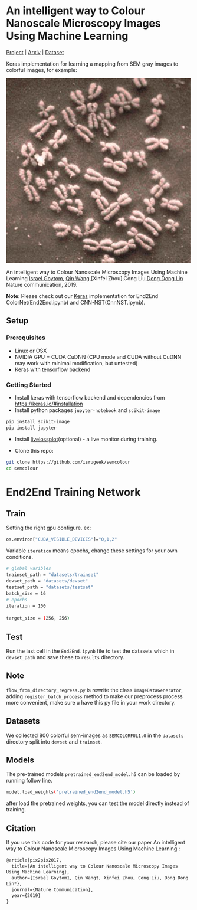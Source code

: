 
# An intelligent way to Colour Nanoscale Microscopy Images Using Machine Learning
[Project](https://github.com/isrugeek/semcolour) | [Arxiv](https://arxiv.org/abs/) | 
[Dataset](https://github.com/isrugeek/semcolour/datasets)

Keras implementation for learning a mapping from SEM gray images to colorful images, for example:

<img src="results_nst/AI-06.jpg" width="500px"/>

An intelligent way to Colour Nanoscale Microscopy Images Using Machine Learning
 [Israel Goytom](http://isrugeek.github.io), [Qin Wang](.),[Xinfei Zhou],Cong Liu,[Dong Dong Lin](www.dongdonglin.cn)
 Nature communication, 2019.


**Note**: Please check out our [Keras](https://github.com/isrugeek/semcolour) implementation for End2End ColorNet(End2End.ipynb) and CNN-NST(CnnNST.ipynb). 

## Setup

### Prerequisites
- Linux or OSX
- NVIDIA GPU + CUDA CuDNN (CPU mode and CUDA without CuDNN may work with minimal modification, but untested)
- Keras with tensorflow backend

### Getting Started
- Install keras with tensorflow backend and dependencies from https://keras.io/#installation
- Install python packages `jupyter-notebook` and `scikit-image`
```bash
pip install scikit-image
pip install jupyter
```
- Install [livelossplot](https://github.com/stared/livelossplot)(optional) - a live monitor during training. 

- Clone this repo:
```bash
git clone https://github.com/isrugeek/semcolour
cd semcolour
```
# End2End Training Network
## Train
Setting the right gpu configure.
ex:
```bash
os.environ["CUDA_VISIBLE_DEVICES"]="0,1,2"
```
Variable `iteration` means epochs, change these settings for your own conditions.
```bash
# global varibles
trainset_path = "datasets/trainset"
devset_path = "datasets/devset"
testset_path = "datasets/testset"
batch_size = 16
# epochs
iteration = 100

target_size = (256, 256)
```
## Test
Run the last cell in the `End2End.ipynb` file to test the datasets which in `devset_path` and save these to `results` directory. 

## Note
`flow_from_directory_regress.py` is rewrite the class `ImageDataGenerator`, adding `register_batch_process` method to make
our preprocess process more convenient, make sure u have this py file in your work directory.

## Datasets
We collected 800 colorful sem-images as `SEMCOLORFUL1.0` in the `datasets` directory split into `devset` and `trainset`.

## Models
The pre-trained models `pretrained_end2end_model.h5` can be loaded by running follow line.
```bash
model.load_weights('pretrained_end2end_model.h5')
```
after load the pretrained weights, you can test the model directly instead of training.

## Citation
If you use this code for your research, please cite our paper An intelligent way to Colour Nanoscale Microscopy Images Using Machine Learning <a href="https://arxiv.org/pdf/1611.07004v1.pdf">
</a>:

```
@article{pix2pix2017,
  title={An intelligent way to Colour Nanoscale Microscopy Images Using Machine Learning},
  author={Israel Goytom1, Qin Wang†, Xinfei Zhou, Cong Liu, Dong Dong Lin*},
  journal={Nature Communication},
  year={2019}
}
```
